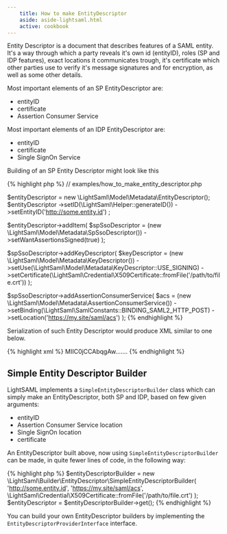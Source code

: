 ```yaml
---
    title: How to make EntityDescriptor
    aside: aside-lightsaml.html
    active: cookbook
---
```


Entity Descriptor is a document that describes features of a SAML entity. It's a way through which a party reveals
it's own id (entityID), roles (SP and IDP features), exact locations it communicates trough, it's certificate
which other parties use to verify it's message signatures and for encryption, as well as some
other details.

Most important elements of an SP EntityDescriptor are:

 * entityID
 * certificate
 * Assertion Consumer Service

Most important elements of an IDP EntityDescriptor are:

 * entityID
 * certificate
 * Single SignOn Service

Building of an SP Entity Descriptor might look like this

{% highlight php %}
// examples/how_to_make_entity_descriptor.php

$entityDescriptor = new \LightSaml\Model\Metadata\EntityDescriptor();
$entityDescriptor
    ->setID(\LightSaml\Helper::generateID())
    ->setEntityID('http://some.entity.id')
;

$entityDescriptor->addItem(
    $spSsoDescriptor = (new \LightSaml\Model\Metadata\SpSsoDescriptor())
        ->setWantAssertionsSigned(true)
);

$spSsoDescriptor->addKeyDescriptor(
    $keyDescriptor = (new \LightSaml\Model\Metadata\KeyDescriptor())
        ->setUse(\LightSaml\Model\Metadata\KeyDescriptor::USE_SIGNING)
        ->setCertificate(\LightSaml\Credential\X509Certificate::fromFile('/path/to/file.crt'))
);

$spSsoDescriptor->addAssertionConsumerService(
    $acs = (new \LightSaml\Model\Metadata\AssertionConsumerService())
        ->setBinding(\LightSaml\SamlConstants::BINDING_SAML2_HTTP_POST)
        ->setLocation('https://my.site/saml/acs')
);
{% endhighlight %}

Serialization of such Entity Descriptor would produce XML similar to one below.

{% highlight xml %}
<EntityDescriptor ID="_2240bd9c-30c4-4d2a-ab3e-87a94ea334fd" entityID="http://some.entity.id"
        xmlns="urn:oasis:names:tc:SAML:2.0:metadata">
    <SPSSODescriptor WantAssertionsSigned="true" protocolSupportEnumeration="urn:oasis:names:tc:SAML:2.0:protocol">
        <KeyDescriptor use="signing">
            <KeyInfo xmlns="http://www.w3.org/2000/09/xmldsig#">
                <X509Data>
                    <X509Certificate>
                        MIIC0jCCAbqgAw.......
                    </X509Certificate>
                </X509Data>
            </KeyInfo>
        </KeyDescriptor>
        <AssertionConsumerService Binding="urn:oasis:names:tc:SAML:2.0:bindings:HTTP-POST"
                Location="https://my.site/saml/acs"/>
    </SPSSODescriptor>
</EntityDescriptor>
{% endhighlight %}



## Simple Entity Descriptor Builder

LightSAML implements a ``SimpleEntityDescriptorBuilder`` class which can simply make an EntityDescriptor,
both SP and IDP, based on few given arguments:

 * entityID
 * Assertion Consumer Service location
 * Single SignOn location
 * certificate

An EntityDescriptor built above, now using ``SimpleEntityDescriptorBuilder`` can be made, in quite fewer lines
of code, in the following way:

{% highlight php %}
$entityDescriptorBuilder = new \LightSaml\Builder\EntityDescriptor\SimpleEntityDescriptorBuilder(
    'http://some.entity.id',
    'https://my.site/saml/acs',
    \LightSaml\Credential\X509Certificate::fromFile('/path/to/file.crt')
);
$entityDescriptor = $entityDescriptorBuilder->get();
{% endhighlight %}

You can build your own EntityDescriptor builders by implementing the ``EntityDescriptorProviderInterface`` interface.

